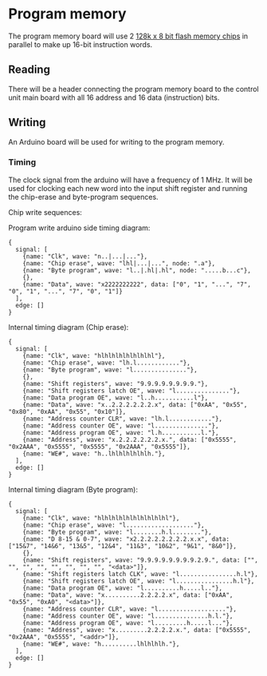 # Program memory

The program memory board will use 2 <a href="https://ww1.microchip.com/downloads/en/DeviceDoc/20005022C.pdf">128k x 8 bit flash memory chips</a> in parallel to make up 16-bit instruction words.

## Reading

There will be a header connecting the program memory board to the control unit main board with all 16 address and 16 data (instruction) bits.

## Writing

An Arduino board will be used for writing to the program memory.

### Timing

The clock signal from the arduino will have a frequency of 1 MHz. It will be used for clocking each new word into the input shift register and running the chip-erase and byte-program sequences.

Chip write sequences: 

Program write arduino side timing diagram:
```
{
  signal: [
    {name: "Clk", wave: "n..|...|..."},
    {name: "Chip erase", wave: "lhl|...|...", node: ".a"},
    {name: "Byte program", wave: "l..|.hl|.hl", node: ".....b...c"},
    {},
    {name: "Data", wave: "x2222222222", data: ["0", "1", "...", "7", "0", "1", "...", "7", "0", "1"]}
  ],
  edge: []
}
```

Internal timing diagram (Chip erase):
```
{
  signal: [
    {name: "Clk", wave: "hlhlhlhlhlhlhlhl"},
    {name: "Chip erase", wave: "lh.l............"},
    {name: "Byte program", wave: "l..............."},
    {},
    {name: "Shift registers", wave: "9.9.9.9.9.9.9.9."},
    {name: "Shift registers latch OE", wave: "l..............."},
    {name: "Data program OE", wave: "l..h...........l"},
    {name: "Data", wave: "x..2.2.2.2.2.2.x", data: ["0xAA", "0x55", "0x80", "0xAA", "0x55", "0x10"]},
    {name: "Address counter CLR", wave: "lh.l............"},
    {name: "Address counter OE", wave: "l..............."},
    {name: "Address program OE", wave: "l.h...........l."},
    {name: "Address", wave: "x.2.2.2.2.2.2.x.", data: ["0x5555", "0x2AAA", "0x5555", "0x5555", "0x2AAA", "0x5555"]},
    {name: "WE#", wave: "h..lhlhlhlhlhlh."},
  ],
  edge: []
}
```

Internal timing diagram (Byte program):
```
{
  signal: [
    {name: "Clk", wave: "hlhlhlhlhlhlhlhlhlhl"},
    {name: "Chip erase", wave: "l..................."},
    {name: "Byte program", wave: "l........h.l........"},
    {name: "D 8-15 & 0-7", wave: "x2.2.2.2.2.2.2.2.x.x", data: ["15&7", "14&6", "13&5", "12&4", "11&3", "10&2", "9&1", "8&0"]},
    {},
    {name: "Shift registers", wave: "9.9.9.9.9.9.9.9.2.9.", data: ["", "", "", "", "", "", "", "", "<data>"]},
    {name: "Shift registers latch CLK", wave: "l................h.l"},
    {name: "Shift registers latch OE", wave: "l................h.l"},
    {name: "Data program OE", wave: "l..........h.....l.."},
    {name: "Data", wave: "x..........2.2.2.2.x", data: ["0xAA", "0x55", "0xA0", "<data>"]},
    {name: "Address counter CLR", wave: "l..................."},
    {name: "Address counter OE", wave: "l...............h.l."},
    {name: "Address program OE", wave: "l.........h.....l..."},
    {name: "Address", wave: "x.........2.2.2.2.x.", data: ["0x5555", "0x2AAA", "0x5555", "<addr>"]},
    {name: "WE#", wave: "h..........lhlhlhlh."},
  ],
  edge: []
}
```